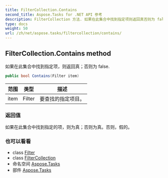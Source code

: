 ```yaml
---
title: FilterCollection.Contains
second_title: Aspose.Tasks for .NET API 参考
description: FilterCollection 方法. 如果在此集合中找到指定项则返回真否则为 false.
type: docs
weight: 50
url: /zh/net/aspose.tasks/filtercollection/contains/
---
```

## FilterCollection.Contains method

如果在此集合中找到指定项，则返回真；否则为 false.

```csharp
public bool Contains(Filter item)
```

| 范围 | 类型 | 描述 |
| --- | --- | --- |
| item | Filter | 要查找的指定项目。 |

### 返回值

如果在此集合中找到指定的项，则为真；否则为真。否则，假的。

### 也可以看看

* class [Filter](../../filter/)
* class [FilterCollection](../)
* 命名空间 [Aspose.Tasks](../../filtercollection/)
* 部件 [Aspose.Tasks](../../../)



